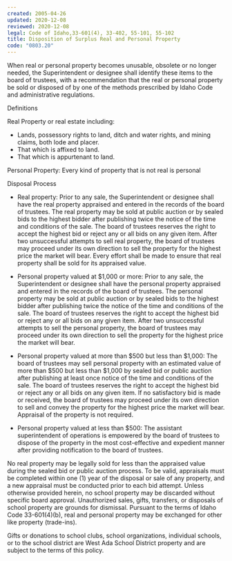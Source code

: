 ```yaml
---
created: 2005-04-26
updated: 2020-12-08
reviewed: 2020-12-08
legal: Code of Idaho,33-601(4), 33-402, 55-101, 55-102
title: Disposition of Surplus Real and Personal Property
code: "0803.20"
---
```


When real or personal property becomes unusable, obsolete or no longer needed, the Superintendent or designee shall identify these items to the board of trustees, with a recommendation that the real or personal property be sold or disposed of by one of the methods prescribed by Idaho Code and administrative regulations.

Definitions

Real Property or real estate including:

- Lands, possessory rights to land, ditch and water rights, and mining claims, both lode and placer.
- That which is affixed to land.
- That which is appurtenant to land.

Personal Property: Every kind of property that is not real is personal

Disposal Process

- Real property: Prior to any sale, the Superintendent or designee shall have the real property appraised and entered in the records of the board of trustees. The real property may be sold at public auction or by sealed bids to the highest bidder after publishing twice the notice of the time and conditions of the sale. The board of trustees reserves the right to accept the highest bid or reject any or all bids on any given item. After two unsuccessful attempts to sell real property, the board of trustees may proceed under its own direction to sell the property for the highest price the market will bear. Every effort shall be made to ensure that real property shall be sold for its appraised value.

- Personal property valued at $1,000 or more: Prior to any sale, the Superintendent or designee shall have the personal property appraised and entered in the records of the board of trustees. The personal property may be sold at public auction or by sealed bids to the highest bidder after publishing twice the notice of the time and conditions of the sale. The board of trustees reserves the right to accept the highest bid or reject any or all bids on any given item. After two unsuccessful attempts to sell the personal property, the board of trustees may proceed under its own direction to sell the property for the highest price the market will bear.

- Personal property valued at more than $500 but less than $1,000: The board of trustees may sell personal property with an estimated value of more than $500 but less than $1,000 by sealed bid or public auction after publishing at least once notice of the time and conditions of the sale. The board of trustees reserves the right to accept the highest bid or reject any or all bids on any given item. If no satisfactory bid is made or received, the board of trustees may proceed under its own direction to sell and convey the property for the highest price the market will bear. Appraisal of the property is not required.

- Personal property valued at less than $500: The assistant superintendent of operations is empowered by the board of trustees to dispose of the property in the most cost-effective and expedient manner after providing notification to the board of trustees.

No real property may be legally sold for less than the appraised value during the sealed bid or public auction process. To be valid, appraisals must be completed within one (1) year of the disposal or sale of any property, and a new appraisal must be conducted prior to each bid attempt. Unless otherwise provided herein, no school property may be discarded without specific board approval. Unauthorized sales, gifts, transfers, or disposals of school property are grounds for dismissal. Pursuant to the terms of Idaho Code 33-601(4)(b), real and personal property may be exchanged for other like property (trade-ins).

Gifts or donations to school clubs, school organizations, individual schools, or to the school district are West Ada School District property and are subject to the terms of this policy.

